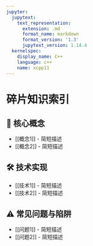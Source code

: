 ```yaml
---
jupyter:
  jupytext:
    text_representation:
      extension: .md
      format_name: markdown
      format_version: '1.3'
      jupytext_version: 1.14.4
  kernelspec:
    display_name: C++
    language: c++
    name: xcpp11
---
```


# 碎片知识索引

## 🧠 核心概念
- [[概念1]] - 简短描述
- [[概念2]] - 简短描述

## 🛠️ 技术实现
- [[技术1]] - 简短描述
- [[技术2]] - 简短描述

## ⚠️ 常见问题与陷阱
- [[问题1]] - 简短描述
- [[问题2]] - 简短描述
